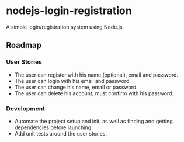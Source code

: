 # nodejs-login-registration
A simple login/registration system using Node.js

## Roadmap
### User Stories
- The user can register with his name (optional), email and password.
- The user can login with his email and password.
- The user can change his name, email or password.
- The user can delete his account, must confirm with his password.

### Development
- Automate the project setup and init, as well as finding and getting dependencies before launching.
- Add unit tests around the user stories.
